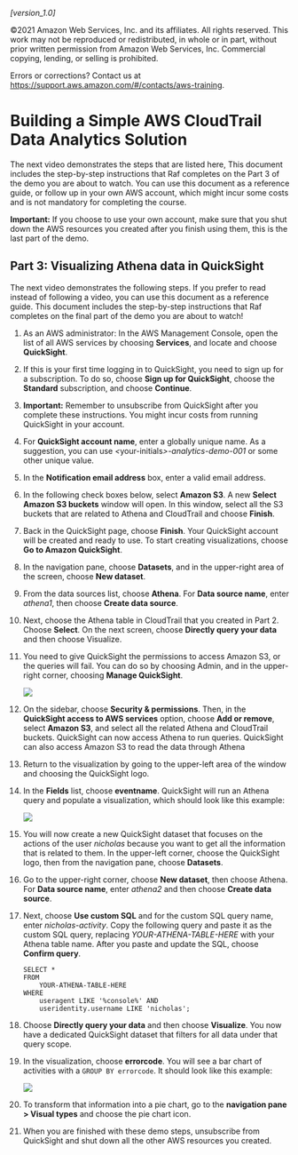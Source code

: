 </style>
<body>
<p><em>[version_1.0]</em></p>
<p>©2021 Amazon Web Services, Inc. and its affiliates. All rights reserved. This work may not be reproduced or redistributed, in whole or in part, without prior written permission from Amazon Web Services, Inc. Commercial copying, lending, or selling is prohibited.</p>
<p>Errors or corrections? Contact us at <a href="https://support.aws.amazon.com/#/contacts/aws-training" target="_blank">https://support.aws.amazon.com/#/contacts/aws-training</a>.</p>
<h1 id="building-a-simple-aws-cloudtrail-data-analytics-solution">Building a Simple AWS CloudTrail Data Analytics Solution</h1>
<p>The next video demonstrates the steps that are listed here, This document includes the step-by-step instructions that Raf completes on the Part 3 of the demo you are about to watch. You can use this document as a reference guide, or follow up in your own AWS account, which might incur some costs and is not mandatory for completing the course.</p>
<p><strong>Important:</strong> If you choose to use your own account, make sure that you shut down the AWS resources you created after you finish using them, this is the last part of the demo.</p>

<h2 id="step-3-visualizing-athena-data-in-quicksight">Part 3: Visualizing Athena data in QuickSight</h2>
<p>The next video demonstrates the following steps. If you prefer to read instead of following a video, you can use this document as a reference guide. This document includes the step-by-step instructions that Raf completes on the final part of the demo you are about to watch!</p>
<ol type="1">
<li><p>As an AWS administrator: In the AWS Management Console, open the list of all AWS services by choosing <strong>Services</strong>, and locate and choose <strong>QuickSight</strong>.</p></li>
<li><p>If this is your first time logging in to QuickSight, you need to sign up for a subscription. To do so, choose <strong>Sign up for QuickSight</strong>, choose the <strong>Standard</strong> subscription, and choose <strong>Continue</strong>.</p></li>
<li><p><strong>Important:</strong> Remember to unsubscribe from QuickSight after you complete these instructions. You might incur costs from running QuickSight in your account.</p></li>
<li><p>For <strong>QuickSight account name</strong>, enter a globally unique name. As a suggestion, you can use <em>&lt;</em>your-initials<em>&gt;-analytics-demo-001</em> or some other unique value.</p></li>
<li><p>In the <strong>Notification email address</strong> box, enter a valid email address.</p></li>
<li><p>In the following check boxes below, select <strong>Amazon S3</strong>. A new <strong>Select Amazon S3 buckets</strong> window will open. In this window, select all the S3 buckets that are related to Athena and CloudTrail and choose <strong>Finish</strong>.</p></li>
<li><p>Back in the QuickSight page, choose <strong>Finish</strong>. Your QuickSight account will be created and ready to use. To start creating visualizations, choose <strong>Go to Amazon QuickSight</strong>.</p></li>
<li><p>In the navigation pane, choose <strong>Datasets</strong>, and in the upper-right area of the screen, choose <strong>New dataset</strong>.</p></li>
<li><p>From the data sources list, choose <strong>Athena</strong>. For <strong>Data source name</strong>, enter <em>athena1</em>, then choose <strong>Create data source</strong>.</p></li>
<li><p>Next, choose the Athena table in CloudTrail that you created in Part 2. Choose <strong>Select</strong>. On the next screen, choose <strong>Directly query your data</strong> and then choose Visualize.</p></li>
<li><p>You need to give QuickSight the permissions to access Amazon S3, or the queries will fail. You can do so by choosing Admin, and in the upper-right corner, choosing <strong>Manage QuickSight</strong>.</p>
<p><img src="images/image3.png" /></p></li>
<li><p>On the sidebar, choose <strong>Security &amp; permissions</strong>. Then, in the <strong>QuickSight access to AWS services</strong> option, choose <strong>Add or remove</strong>, select <strong>Amazon S3</strong>, and select all the related Athena and CloudTrail buckets. QuickSight can now access Athena to run queries. QuickSight can also access Amazon S3 to read the data through Athena</p></li>
<li><p>Return to the visualization by going to the upper-left area of the window and choosing the QuickSight logo.</p></li>
<li><p>In the <strong>Fields</strong> list, choose <strong>eventname</strong>. QuickSight will run an Athena query and populate a visualization, which should look like this example:</p>
<p><img src="images/image4.png" /></p></li>
<li><p>You will now create a new QuickSight dataset that focuses on the actions of the user <em>nicholas</em> because you want to get all the information that is related to them. In the upper-left corner, choose the QuickSight logo, then from the navigation pane, choose <strong>Datasets</strong>.</p></li>
<li><p>Go to the upper-right corner, choose <strong>New dataset</strong>, then choose Athena. For <strong>Data source name</strong>, enter <em>athena2</em> and then choose <strong>Create data source</strong>.</p></li>
<li><p>Next, choose <strong>Use custom SQL</strong> and for the custom SQL query name, enter <em>nicholas-activity</em>. Copy the following query and paste it as the custom SQL query, replacing <em>YOUR-ATHENA-TABLE-HERE</em> with your Athena table name. After you paste and update the SQL, choose <strong>Confirm query</strong>.</p>
<div class="sourceCode" id="cb3"><pre class="sourceCode sql"><code class="sourceCode sql"><a class="sourceLine" id="cb3-1" title="1"><span class="kw">SELECT</span> <span class="op">*</span></a>
<a class="sourceLine" id="cb3-2" title="2"><span class="kw">FROM</span></a>
<a class="sourceLine" id="cb3-3" title="3">    YOUR<span class="op">-</span>ATHENA<span class="op">-</span><span class="kw">TABLE</span><span class="op">-</span>HERE</a>
<a class="sourceLine" id="cb3-4" title="4"><span class="kw">WHERE</span></a>
<a class="sourceLine" id="cb3-5" title="5">    useragent <span class="kw">LIKE</span> <span class="st">&#39;%console%&#39;</span> <span class="kw">AND</span></a>
<a class="sourceLine" id="cb3-6" title="6">    useridentity.username <span class="kw">LIKE</span> <span class="st">&#39;nicholas&#39;</span>;</a></code></pre></div></li>
<li><p>Choose <strong>Directly query your data</strong> and then choose <strong>Visualize</strong>. You now have a dedicated QuickSight dataset that filters for all data under that query scope.</p></li>
<li><p>In the visualization, choose <strong>errorcode</strong>. You will see a bar chart of activities with a <code>GROUP BY errorcode</code>. It should look like this example:</p>
<p><img src="images/image5.png" /></p></li>
<li><p>To transform that information into a pie chart, go to the <strong>navigation pane &gt; Visual types</strong> and choose the pie chart icon.</p></li>
<li><p>When you are finished with these demo steps, unsubscribe from QuickSight and shut down all the other AWS resources you created.</p></li>
</ol>

</body>
</html>
